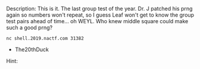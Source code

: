 Description:
This is it. The last group test of the year. Dr. J patched his prng again so numbers won't repeat, so I guess Leaf won't get to know the group test pairs ahead of time... oh WEYL. Who knew middle square could make such a good prng?

`nc shell.2019.nactf.com 31382`

- The20thDuck

Hint:
